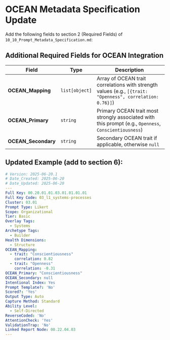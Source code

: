 # OCEAN Metadata Specification Update

Add the following fields to section 2 (Required Fields) of `10_10_Prompt_Metadata_Specification.md`:

## Additional Required Fields for OCEAN Integration

| Field                 | Type             | Description                                                                                             |
|-----------------------|------------------|---------------------------------------------------------------------------------------------------------|
| **OCEAN_Mapping** | `list[object]`   | Array of OCEAN trait correlations with strength values (e.g., `[{trait: "Openness", correlation: 0.76}]`) |
| **OCEAN_Primary** | `string`         | Primary OCEAN trait most strongly associated with this prompt (e.g., `Openness`, `Conscientiousness`) |
| **OCEAN_Secondary** | `string`         | Secondary OCEAN trait if applicable, otherwise `null`                                                   |

## Updated Example (add to section 6):

```yaml
# Version: 2025-06-20.1
# Date_Created: 2025-06-20
# Date_Updated: 2025-06-20
---
Full Key: 00.20.01.01.03.01.01.01.01
Full Key Code: 03_l1_systems-processes
Cluster: 03.01
Prompt Type: Likert
Scope: Organizational
Tier: Basic
Overlay Tags:
  - Systems
Archetype Tags:
  - Builder
Health Dimensions:
  - Structure
OCEAN_Mapping:
  - trait: "Conscientiousness"
    correlation: 0.82
  - trait: "Openness"
    correlation: -0.31
OCEAN_Primary: "Conscientiousness"
OCEAN_Secondary: null
Intentional Index: Yes
Prompt Template?: 'No'
Scored?: 'Yes'
Output Type: Auto
Capture Method: Standard
Ability Level:
  - Self-Directed
ReverseCoded: 'No'
AttentionCheck: 'Yes'
ValidationTrap: 'No'
Linked Report Node: 00.22.04.03
---
```